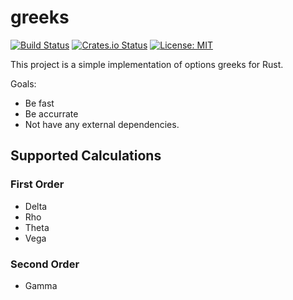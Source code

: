 # greeks

[![Build Status](https://travis-ci.org/wateryan/greeks.svg?branch=master)](https://travis-ci.org/wateryan/greeks)
[![Crates.io Status](https://img.shields.io/crates/v/greeks.svg)](https://crates.io/crates/greeks)
[![License: MIT](https://img.shields.io/badge/License-MIT-blue.svg)](https://opensource.org/licenses/MIT)

This project is a simple implementation of options greeks for Rust.

Goals:

* Be fast
* Be accurrate
* Not have any external dependencies.

## Supported Calculations

### First Order

* Delta
* Rho
* Theta
* Vega

### Second Order

* Gamma
